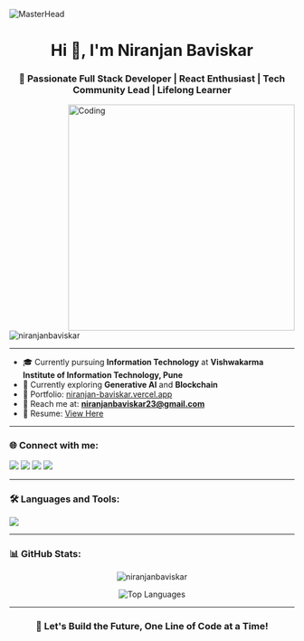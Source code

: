 ![MasterHead](https://user-images.githubusercontent.com/74038190/213910845-af37a709-8995-40d6-be59-724526e3c3d7.gif)

<h1 align="center">Hi 👋, I'm Niranjan Baviskar</h1>
<h3 align="center">🚀 Passionate Full Stack Developer | React Enthusiast | Tech Community Lead | Lifelong Learner</h3>

<img align="right" alt="Coding" width="400" src="https://private-user-images.githubusercontent.com/74038190/271839856-3b4607a1-1cc6-41f1-926f-892ae880e7a5.gif">

<p align="left"> <img src="https://komarev.com/ghpvc/?username=niranjanbaviskar&label=Profile%20views&color=0e75b6&style=flat" alt="niranjanbaviskar" /> </p>

---

- 🎓 Currently pursuing **Information Technology** at **Vishwakarma Institute of Information Technology, Pune**  
- 🌱 Currently exploring **Generative AI** and **Blockchain**  
- 🔗 Portfolio: [niranjan-baviskar.vercel.app](https://niranjan-baviskar.vercel.app/)  
- 📧 Reach me at: **niranjanbaviskar23@gmail.com**  
- 📝 Resume: [View Here](https://drive.google.com/file/d/1PYpU6bFfpW9NBUKg1_W68UvWtmMAvFSp/view?usp=sharing) 

---

<h3 align="left">🌐 Connect with me:</h3>
<p align="left">
  <a href="https://twitter.com/niranjan_2305" target="_blank"><img src="https://img.shields.io/badge/Twitter-%231DA1F2.svg?&style=for-the-badge&logo=twitter&logoColor=white"/></a>
  <a href="https://linkedin.com/in/niranjanbaviskar" target="_blank"><img src="https://img.shields.io/badge/LinkedIn-%230077B5.svg?&style=for-the-badge&logo=linkedin&logoColor=white"/></a>
  <a href="https://instagram.com/niranjan_baviskar" target="_blank"><img src="https://img.shields.io/badge/Instagram-%23E4405F.svg?&style=for-the-badge&logo=instagram&logoColor=white"/></a>
  <a href="https://leetcode.com/niranjanbaviskar23" target="_blank"><img src="https://img.shields.io/badge/LeetCode-%23FFA116.svg?&style=for-the-badge&logo=leetcode&logoColor=black"/></a>
</p>

---

<h3 align="left">🛠️ Languages and Tools:</h3>
<p align="left">
  <img src="https://skillicons.dev/icons?i=react,nextjs,nodejs,express,tailwind,js,ts,html,css,java,python,mongodb,firebase,figma,git,github,c,cpp,angular,photoshop&theme=light" />
</p>

---

<h3 align="left">📊 GitHub Stats:</h3>

<p align="center">
  <img src="https://github-readme-stats.vercel.app/api?username=niranjanbaviskar&show_icons=true&theme=react&locale=en" alt="niranjanbaviskar" />
</p>

<p align="center">
  <img src="https://github-readme-stats.vercel.app/api/top-langs?username=niranjanbaviskar&layout=compact&theme=react" alt="Top Languages" />
</p>

---

<h3 align="center">🚀 Let's Build the Future, One Line of Code at a Time!</h3>
